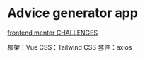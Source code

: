 # Advice generator app

[frontend mentor CHALLENGES](https://www.frontendmentor.io/challenges/advice-generator-app-QdUG-13db)

框架：Vue
CSS：Tailwind CSS
套件：axios
